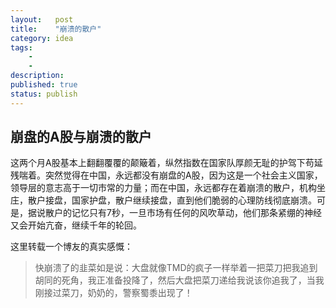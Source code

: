 ```yaml
---
layout:   post
title:    "崩溃的散户"
category: idea
tags:     
    -  
    -   
description: 
published: true
status: publish
---
```

 
## 崩盘的A股与崩溃的散户
 
这两个月A股基本上翻翻覆覆的颠簸着，纵然指数在国家队厚颜无耻的护驾下苟延残喘着。突然觉得在中国，永远都没有崩盘的A股，因为这是一个社会主义国家，领导层的意志高于一切市常的力量；而在中国，永远都存在着崩溃的散户，机构坐庄，散户接盘，国家护盘，散户继续接盘，直到他们脆弱的心理防线彻底崩溃。可是，据说散户的记忆只有7秒，一旦市场有任何的风吹草动，他们那条紧绷的神经又会开始亢奋，继续千年的轮回。
 
这里转载一个博友的真实感慨：
 
> 快崩溃了的韭菜如是说：大盘就像TMD的疯子一样举着一把菜刀把我追到胡同的死角，我正准备投降了，然后大盘把菜刀递给我说该你追我了，当我刚接过菜刀，奶奶的，警察蜀黍出现了！
 
 
 
